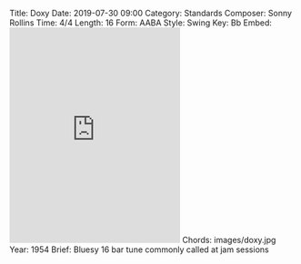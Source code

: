 Title: Doxy
Date: 2019-07-30 09:00
Category: Standards
Composer: Sonny Rollins
Time: 4/4
Length: 16
Form: AABA
Style: Swing
Key: Bb
Embed: <iframe src="https://open.spotify.com/embed/user/thatdavidmiller/playlist/2IF2C6xkfTE7GdDljo2fMO" width="300" height="380" frameborder="0" allowtransparency="true" allow="encrypted-media"></iframe>
Chords: images/doxy.jpg
Year: 1954
Brief: Bluesy 16 bar tune commonly called at jam sessions
